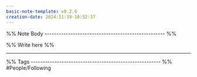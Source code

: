 ```yaml
---
basic-note-template: v0.2.0
creation-date: 2024:11:19-10:52:37
---
```


%% Note Body --------------------------------------------------- %%

%% Write here %%





___

%% Tags ------------------------------------------------------- %%
#People/Following 